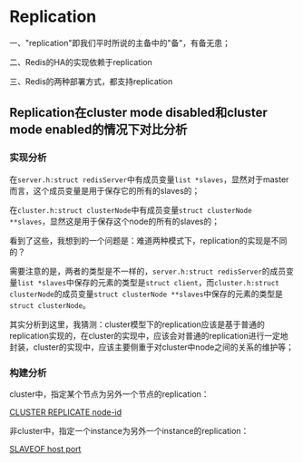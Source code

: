 # Replication

一、"replication"即我们平时所说的主备中的"备"，有备无患；

二、Redis的HA的实现依赖于replication

三、Redis的两种部署方式，都支持replication



## Replication在cluster mode disabled和cluster mode enabled的情况下对比分析



### 实现分析

在`server.h:struct redisServer`中有成员变量`list *slaves`，显然对于master而言，这个成员变量是用于保存它的所有的slaves的；

在`cluster.h:struct clusterNode`中有成员变量`struct clusterNode **slaves`，显然这是用于保存这个node的所有的slaves的；

看到了这些，我想到的一个问题是：难道两种模式下，replication的实现是不同的？

需要注意的是，两者的类型是不一样的，`server.h:struct redisServer`的成员变量`list *slaves`中保存的元素的类型是`struct client`，而`cluster.h:struct clusterNode`的成员变量`struct clusterNode **slaves`中保存的元素的类型是`struct clusterNode`。

其实分析到这里，我猜测：cluster模型下的replication应该是基于普通的replication实现的，在cluster的实现中，应该会对普通的replication进行一定地封装，cluster的实现中，应该主要侧重于对cluster中node之间的关系的维护等；

 

### 构建分析

cluster中，指定某个节点为另外一个节点的replication：

[CLUSTER REPLICATE node-id](https://redis.io/commands/cluster-replicate)



非cluster中，指定一个instance为另外一个instance的replication：

[SLAVEOF host port](https://redis.io/commands/slaveof)